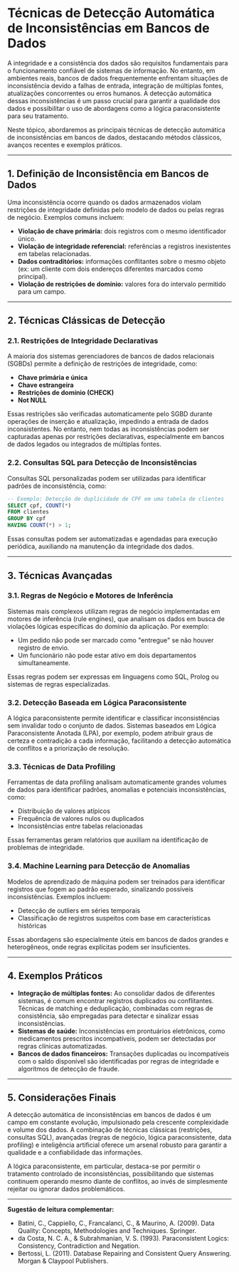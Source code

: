 # Técnicas de Detecção Automática de Inconsistências em Bancos de Dados

A integridade e a consistência dos dados são requisitos fundamentais para o funcionamento confiável de sistemas de informação. No entanto, em ambientes reais, bancos de dados frequentemente enfrentam situações de inconsistência devido a falhas de entrada, integração de múltiplas fontes, atualizações concorrentes ou erros humanos. A detecção automática dessas inconsistências é um passo crucial para garantir a qualidade dos dados e possibilitar o uso de abordagens como a lógica paraconsistente para seu tratamento.

Neste tópico, abordaremos as principais técnicas de detecção automática de inconsistências em bancos de dados, destacando métodos clássicos, avanços recentes e exemplos práticos.

---

## 1. Definição de Inconsistência em Bancos de Dados

Uma inconsistência ocorre quando os dados armazenados violam restrições de integridade definidas pelo modelo de dados ou pelas regras de negócio. Exemplos comuns incluem:

- **Violação de chave primária:** dois registros com o mesmo identificador único.
- **Violação de integridade referencial:** referências a registros inexistentes em tabelas relacionadas.
- **Dados contraditórios:** informações conflitantes sobre o mesmo objeto (ex: um cliente com dois endereços diferentes marcados como principal).
- **Violação de restrições de domínio:** valores fora do intervalo permitido para um campo.

---

## 2. Técnicas Clássicas de Detecção

### 2.1. Restrições de Integridade Declarativas

A maioria dos sistemas gerenciadores de bancos de dados relacionais (SGBDs) permite a definição de restrições de integridade, como:

- **Chave primária e única**
- **Chave estrangeira**
- **Restrições de domínio (CHECK)**
- **Not NULL**

Essas restrições são verificadas automaticamente pelo SGBD durante operações de inserção e atualização, impedindo a entrada de dados inconsistentes. No entanto, nem todas as inconsistências podem ser capturadas apenas por restrições declarativas, especialmente em bancos de dados legados ou integrados de múltiplas fontes.

### 2.2. Consultas SQL para Detecção de Inconsistências

Consultas SQL personalizadas podem ser utilizadas para identificar padrões de inconsistência, como:

```sql
-- Exemplo: Detecção de duplicidade de CPF em uma tabela de clientes
SELECT cpf, COUNT(*)
FROM clientes
GROUP BY cpf
HAVING COUNT(*) > 1;
```

Essas consultas podem ser automatizadas e agendadas para execução periódica, auxiliando na manutenção da integridade dos dados.

---

## 3. Técnicas Avançadas

### 3.1. Regras de Negócio e Motores de Inferência

Sistemas mais complexos utilizam regras de negócio implementadas em motores de inferência (rule engines), que analisam os dados em busca de violações lógicas específicas do domínio da aplicação. Por exemplo:

- Um pedido não pode ser marcado como "entregue" se não houver registro de envio.
- Um funcionário não pode estar ativo em dois departamentos simultaneamente.

Essas regras podem ser expressas em linguagens como SQL, Prolog ou sistemas de regras especializadas.

### 3.2. Detecção Baseada em Lógica Paraconsistente

A lógica paraconsistente permite identificar e classificar inconsistências sem invalidar todo o conjunto de dados. Sistemas baseados em Lógica Paraconsistente Anotada (LPA), por exemplo, podem atribuir graus de certeza e contradição a cada informação, facilitando a detecção automática de conflitos e a priorização de resolução.

### 3.3. Técnicas de Data Profiling

Ferramentas de data profiling analisam automaticamente grandes volumes de dados para identificar padrões, anomalias e potenciais inconsistências, como:

- Distribuição de valores atípicos
- Frequência de valores nulos ou duplicados
- Inconsistências entre tabelas relacionadas

Essas ferramentas geram relatórios que auxiliam na identificação de problemas de integridade.

### 3.4. Machine Learning para Detecção de Anomalias

Modelos de aprendizado de máquina podem ser treinados para identificar registros que fogem ao padrão esperado, sinalizando possíveis inconsistências. Exemplos incluem:

- Detecção de outliers em séries temporais
- Classificação de registros suspeitos com base em características históricas

Essas abordagens são especialmente úteis em bancos de dados grandes e heterogêneos, onde regras explícitas podem ser insuficientes.

---

## 4. Exemplos Práticos

- **Integração de múltiplas fontes:** Ao consolidar dados de diferentes sistemas, é comum encontrar registros duplicados ou conflitantes. Técnicas de matching e deduplicação, combinadas com regras de consistência, são empregadas para detectar e sinalizar essas inconsistências.
- **Sistemas de saúde:** Inconsistências em prontuários eletrônicos, como medicamentos prescritos incompatíveis, podem ser detectadas por regras clínicas automatizadas.
- **Bancos de dados financeiros:** Transações duplicadas ou incompatíveis com o saldo disponível são identificadas por regras de integridade e algoritmos de detecção de fraude.

---

## 5. Considerações Finais

A detecção automática de inconsistências em bancos de dados é um campo em constante evolução, impulsionado pela crescente complexidade e volume dos dados. A combinação de técnicas clássicas (restrições, consultas SQL), avançadas (regras de negócio, lógica paraconsistente, data profiling) e inteligência artificial oferece um arsenal robusto para garantir a qualidade e a confiabilidade das informações.

A lógica paraconsistente, em particular, destaca-se por permitir o tratamento controlado de inconsistências, possibilitando que sistemas continuem operando mesmo diante de conflitos, ao invés de simplesmente rejeitar ou ignorar dados problemáticos.

---

**Sugestão de leitura complementar:**  
- Batini, C., Cappiello, C., Francalanci, C., & Maurino, A. (2009). Data Quality: Concepts, Methodologies and Techniques. Springer.  
- da Costa, N. C. A., & Subrahmanian, V. S. (1993). Paraconsistent Logics: Consistency, Contradiction and Negation.  
- Bertossi, L. (2011). Database Repairing and Consistent Query Answering. Morgan & Claypool Publishers.